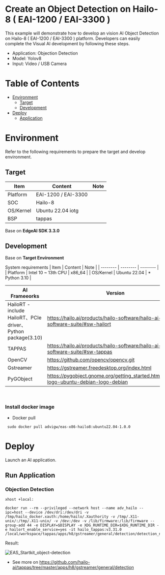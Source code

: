 # Create an Object Detection on Hailo-8 ( EAI-1200 / EAI-3300 )
This example will demonstrate how to develop an vision AI Object Detection on Hailo-8 ( EAI-1200 / EAI-3300 ) platform.
Developers can easily complete the Visual AI development by following these steps.

* Application: Objection Detection
* Model: Yolov8
* Input: Video / USB Camera
  
# Table of Contents
- [Environment](#Environment)
  - [Target](#Target)
  - [Development](#Development) 
- [Deploy](#Deploy)
  - [Application](#Application)

<a name="Environment"/>

# Environment
Refer to the following requirements to prepare the target and develop environment.

<a name="Target"/>

## Target
| Item | Content | Note |
| -------- | -------- | -------- |
| Platform |   EAI-1200 / EAI-3300  |      |
| SOC  |   Hailo-8 |  |
| OS/Kernel |  Ubuntu 22.04 iotg |  |
| BSP | tappas | |

Base on **EdgeAI SDK 3.3.0**

<a name="Development"/>

## Development

Base on **Target Environment**

System requirements
| Item | Content | Note |
| -------- | -------- | -------- |
| Platform | Intel 10 ~ 13th CPU   |  x86_64    |
| OS/Kernel | Ubuntu 22.04 | * Python 3.10 |

| AI Frameeorks | Version | Description |
| -------- | -------- | -------- |
| HailoRT - include HailoRT、PCIe driver、Python package(3.10) | https://hailo.ai/products/hailo-software/hailo-ai-software-suite/#sw-hailort    | 4.20.0 |
| TAPPAS  | https://hailo.ai/products/hailo-software/hailo-ai-software-suite/#sw-tappas   | 3.31.0 |
| OpenCV  | https://github.com/opencv/opencv.git  | 4.5.4 |
| Gstreamer  | https://gstreamer.freedesktop.org/index.html   | 1.20.3 |
| PyGObject  | https://pygobject.gnome.org/getting_started.html#ubuntu-logo-ubuntu-debian-logo-debian   | 3.42.0 |

<br/>

### Install docker image
- Docker pull
```
 sudo docker pull advigw/eas-x86-hailo8:ubuntu22.04-1.0.0
```


<a name="Deploy"/>

# Deploy
Launch an AI application.

<a name="Application"/>

## Run Application
### Objection Detection

```
xhost +local:
```
```
docker run --rm --privileged --network host --name adv_hailo --ipc=host --device /dev/dri:/dev/dri -v /tmp/hailo_docker.xauth:/home/hailo/.Xauthority -v /tmp/.X11-unix/:/tmp/.X11-unix/ -v /dev:/dev -v /lib/firmware:/lib/firmware --group-add 44 -e DISPLAY=$DISPLAY -e XDG_RUNTIME_DIR=$XDG_RUNTIME_DIR -e hailort_enable_service=yes -it hailo_tappas:v3.31.0 /local/workspace/tappas/apps/h8/gstreamer/general/detection/detection_new.sh
```


Result:

![EAS_Startkit_object-detection](assets/EAS_Startkit_object-detection.png)

- See more on
https://github.com/hailo-ai/tappas/tree/master/apps/h8/gstreamer/general/detection
